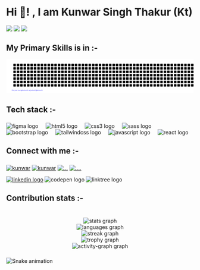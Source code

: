 <h1 align="left">Hi 👋! , I am Kunwar Singh Thakur (Kt)  </h1>

<div>
<img src="https://user-images.githubusercontent.com/74038190/212748830-4c709398-a386-4761-84d7-9e10b98fbe6e.gif" height=200 >
<img src="https://user-images.githubusercontent.com/74038190/212750672-2f3f2b50-c84f-4ed8-a60a-849ae69ff9df.gif" height=200>
<img src="https://user-images.githubusercontent.com/74038190/213760710-201a57d2-95f1-45c7-b910-44faf209d2f8.gif" width=260>
</div>

<h2>My Primary Skills is in  :-  </h2>

![gitartwork](gitartwork.svg)








###

<h2 align="left">Tech  stack :-</h2>

###

<div align="left">
  <img src="https://cdn.jsdelivr.net/gh/devicons/devicon/icons/figma/figma-original.svg" height="30" alt="figma logo"  />
  <img width="12" />
  <img src="https://cdn.jsdelivr.net/gh/devicons/devicon/icons/html5/html5-original.svg" height="30" alt="html5 logo"  />
  <img width="12" />
  <img src="https://cdn.jsdelivr.net/gh/devicons/devicon/icons/css3/css3-original.svg" height="30" alt="css3 logo"  />
  <img width="12" />
  <img src="https://cdn.jsdelivr.net/gh/devicons/devicon/icons/sass/sass-original.svg" height="30" alt="sass logo"  />
  <img width="12" />
  <img src="https://cdn.jsdelivr.net/gh/devicons/devicon/icons/bootstrap/bootstrap-original.svg" height="30" alt="bootstrap logo"  />
  <img width="12" />
  <img src="https://cdn.simpleicons.org/tailwindcss/06B6D4" height="30" alt="tailwindcss logo"  />
  <img width="12" />
  <img src="https://cdn.jsdelivr.net/gh/devicons/devicon/icons/javascript/javascript-original.svg" height="30" alt="javascript logo"  />
  <img width="12" />
  <img src="https://cdn.jsdelivr.net/gh/devicons/devicon/icons/react/react-original.svg" height="30" alt="react logo"  />
</div>

###

<h2 align="left">Connect with me :-</h2>

###
 <a href="https://leetcode.com/u/kunwarsinghthakur821/" target="blank"><img align="center" src="https://raw.githubusercontent.com/rahuldkjain/github-profile-readme-generator/master/src/images/icons/Social/leet-code.svg" alt="kunwar" height="30" width="40" /></a>
 <a href="https://www.geeksforgeeks.org/user/kunwarsinghxcda/" target="blank"><img align="center" src="https://raw.githubusercontent.com/rahuldkjain/github-profile-readme-generator/master/src/images/icons/Social/geeks-for-geeks.svg" alt="kunwar" height="30" width="40" /></a>
 <a href="https://www.hackerrank.com/profile/kunwarsinghthak1" target="blank"><img align="center" src="https://raw.githubusercontent.com/rahuldkjain/github-profile-readme-generator/master/src/images/icons/Social/hackerrank.svg" alt="..." height="30" width="40" /></a>
<a href="https://codeforces.com/profile/KUNWAR_SINGH_THAKUR" target="blank"><img align="center" src="https://raw.githubusercontent.com/rahuldkjain/github-profile-readme-generator/master/src/images/icons/Social/codeforces.svg" alt="...." height="30" width="40" /></a>
<div align="left">


 
  <a href="https://www.linkedin.com/in/kunwar-singhthakur-959114220/"><img src="https://img.shields.io/static/v1?message=LinkedIn&logo=linkedin&label=&color=0077B5&logoColor=white&labelColor=&style=for-the-badge" height="35" alt="linkedin logo"  /></a>
  <img src="https://img.shields.io/static/v1?message=Codepen&logo=codepen&label=&color=000000&logoColor=white&labelColor=&style=for-the-badge" height="35" alt="codepen logo"  />
  <img src="https://img.shields.io/static/v1?message=Linktree&logo=linktree&label=&color=1de9b6&logoColor=white&labelColor=&style=for-the-badge" height="35" alt="linktree logo"  />
</div>

###

<h2 align="left">Contribution stats :-</h2>

###

<br clear="both">

<div align="center">
  <img src="https://github-readme-stats.vercel.app/api?username=10-KUNWAR&hide_title=false&hide_rank=false&show_icons=true&include_all_commits=true&count_private=true&disable_animations=false&theme=default&locale=en&hide_border=true&order=1&custom_title=stats" height="200" alt="stats graph" /> <br>
  <img src="https://github-readme-stats.vercel.app/api/top-langs?username=10-KUNWAR&locale=en&hide_title=false&layout=compact&card_width=320&langs_count=10&theme=default&hide_border=true&order=2" height="150" alt="languages graph" /> <br>
  <img src="https://streak-stats.demolab.com?user=10-KUNWAR&locale=en&mode=daily&theme=default&hide_border=false&border_radius=5&order=3" height="200" alt="streak graph" /> <br>
  <img src="https://github-profile-trophy.vercel.app?username=10-KUNWAR&theme=flat&column=-1&row=1&margin-w=8&margin-h=8&no-bg=false&no-frame=true&order=4" height="150" alt="trophy graph" /> <br>
  <img src="https://github-readme-activity-graph.vercel.app/graph?username=10-KUNWAR&radius=90&theme=elegant&area=true&order=5&bg_color=black&point=pink&custom_title=Graph&hide_border=true" height="300" alt="activity-graph graph"  />
</div>

###

![Snake animation](https://github.com/eagrundy/eagrundy/blob/output/github-contribution-grid-snake.svg)

###

